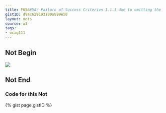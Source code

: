 ```yaml
---
title: F65&#58; Failure of Success Criterion 1.1.1 due to omitting the alt attribute or text alternative on img elements, area elements, and input elements of type "image"
gistID: d9ac629193189a899e58
layout: nots
source: w3
tags:
- wcag111
---
```


<h2 aria-describedby="{{ page.gistID }}">Not Begin</h2>
<div class="rendered-not">
<img src="../images/animal.jpg" />
</div> <!-- rendered-not -->

<h2 aria-describedby="{{ page.gistID }}">Not End</h2>

<h3 aria-describedby="{{ page.gistID }}">Code for this Not</h3>
{% gist page.gistID %}